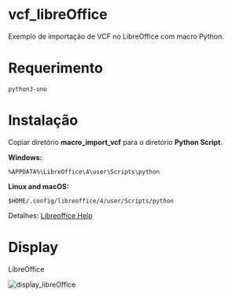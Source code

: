 # vcf_libreOffice

Exemplo de importação de VCF no LibreOffice com macro Python.

# Requerimento

    python3-uno

# Instalação

Copiar diretório **macro_import_vcf** para o diretório **Python Script**.

**Windows:** 

`%APPDATA%\LibreOffice\4\user\Scripts\python`

**Linux and macOS:**

`$HOME/.config/libreoffice/4/user/Scripts/python`

Detalhes: [Libreoffice Help](https://help.libreoffice.org/6.3/en-US/text/sbasic/python/main0000.html)

# Display

LibreOffice

![display_libreOffice](https://github.com/jpenrici/vcf_libreOffice/blob/master/VBA_WordSearch/display/display_libreOffice.png)

